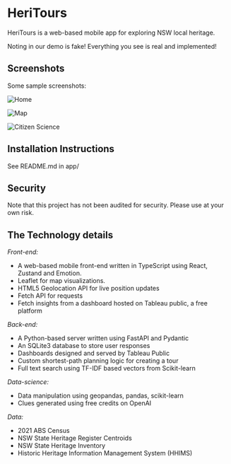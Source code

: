 # HeriTours

HeriTours is a web-based mobile app for exploring NSW local heritage.

Noting in our demo is fake! Everything you see is real and implemented!

## Screenshots

Some sample screenshots:

![Home](1.png)

![Map](2.png)

![Citizen Science](3.png)

## Installation Instructions

See README.md in app/

## Security 

Note that this project has not been audited for security. Please use at your own risk.

## The Technology details

*Front-end:*

- A web-based mobile front-end written in TypeScript using React, Zustand and Emotion.
- Leaflet for map visualizations.
- HTML5 Geolocation API for live position updates
- Fetch API for requests
- Fetch insights from a dashboard hosted on Tableau public, a free platform

*Back-end:*
- A Python-based server written using FastAPI and Pydantic
- An SQLite3 database to store user responses
- Dashboards designed and served by Tableau Public
- Custom shortest-path planning logic for creating a tour
- Full text search using TF-IDF based vectors from Scikit-learn

*Data-science:*
- Data manipulation using geopandas, pandas, scikit-learn
- Clues generated using free credits on OpenAI

*Data:*
- 2021 ABS Census
- NSW State Heritage Register Centroids
- NSW State Heritage Inventory
- Historic Heritage Information Management System (HHIMS)


